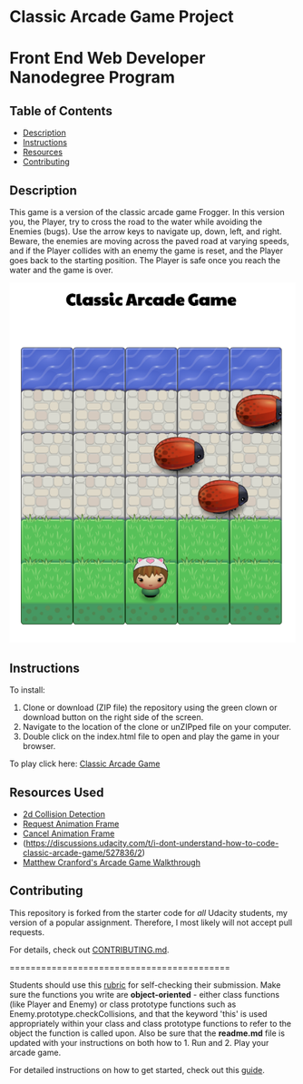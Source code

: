 # Classic Arcade Game Project

Front End Web Developer Nanodegree Program
==========================================

## Table of Contents

* [Description](#description)
* [Instructions](#instructions)
* [Resources](#resources)
* [Contributing](#contributing)

## Description

This game is a version of the classic arcade game Frogger. In this version you, the Player, try to cross the road to the water while avoiding the Enemies (bugs). Use the arrow keys to navigate up, down, left, and right. Beware, the enemies are moving across the paved road at varying speeds, and if the Player collides with an enemy the game is reset, and the Player goes back to the starting position. The Player is safe once you reach the water and the game is over.

![Classic Arcade Game](https://github.com/ypadron/frontend-nanodegree-arcade-game/blob/master/images/Classic%20Arcade%20Game%20-%20%20gameboard%20screenshot.png)

## Instructions

To install:
1. Clone or download (ZIP file) the repository using the green clown or download button on the right side of the screen.
2. Navigate to the location of the clone or unZIPped file on your computer.
3. Double click on the index.html file to open and play the game in your browser.

To play click here: [Classic Arcade Game](https://ypadron.github.io/frontend-nanodegree-arcade-game/)


## Resources Used

* [2d Collision Detection](https://developer.mozilla.org/en-US/docs/Games/Techniques/2D_collision_detection)
* [Request Animation Frame](https://developer.mozilla.org/en-US/docs/Web/API/window/requestAnimationFrame)
* [Cancel Animation Frame](https://developer.mozilla.org/en-US/docs/Web/API/Window/cancelAnimationFrame)
* (https://discussions.udacity.com/t/i-dont-understand-how-to-code-classic-arcade-game/527836/2)
* [Matthew Cranford's Arcade Game Walkthrough](https://matthewcranford.com/arcade-game-walkthrough-part-1-starter-code-breakdown/)

## Contributing

This repository is forked from the starter code for _all_ Udacity students, my version of a popular assignment. Therefore, I most likely will not accept pull requests.

For details, check out [CONTRIBUTING.md](CONTRIBUTING.md).

==========================================

Students should use this [rubric](https://review.udacity.com/#!/projects/2696458597/rubric) for self-checking their submission. Make sure the functions you write are **object-oriented** - either class functions (like Player and Enemy) or class prototype functions such as Enemy.prototype.checkCollisions, and that the keyword 'this' is used appropriately within your class and class prototype functions to refer to the object the function is called upon. Also be sure that the **readme.md** file is updated with your instructions on both how to 1. Run and 2. Play your arcade game.

For detailed instructions on how to get started, check out this [guide](https://docs.google.com/document/d/1v01aScPjSWCCWQLIpFqvg3-vXLH2e8_SZQKC8jNO0Dc/pub?embedded=true).
